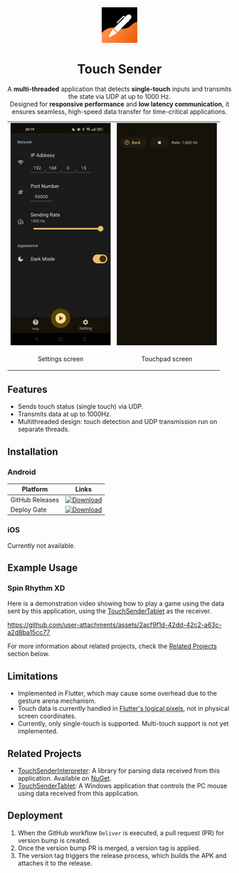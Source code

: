 <div align="center">
<img src="assets/icon/icon.png" width="80" />
<h1>Touch Sender</h1>
    <p>A <b>multi-threaded</b> application that detects <b>single-touch</b> inputs and transmits the state via UDP at up to 1000 Hz. <br />
        Designed for <b>responsive performance</b> and <b>low latency communication</b>, it ensures seamless, high-speed data transfer for time-critical applications.</p>
</div>

<table align="center">
    <tr>
        <td align="center">
            <img src="docs/assets/screenshot1.jpg" height="500" />
        </td>
        <td align="center">
            <img src="docs/assets/screenshot2.jpg" height="500" />
        </td>
    </tr>
    <tr>
        <td align="center">
            <p>Settings screen</p>
        </td>
        <td align="center">
            <p>Touchpad screen</p>
        </td>
    </tr>
</table>

## Features

- Sends touch status (single touch) via UDP.
- Transmits data at up to 1000Hz.
- Multithreaded design: touch detection and UDP transmission run on separate threads.

## Installation

### Android

| Platform        | Links                                                                                                                                                    |
| --------------- | -------------------------------------------------------------------------------------------------------------------------------------------------------- |
| GitHub Releases | [![Download](https://img.shields.io/github/v/release/voltaney/touch-sender?logo=github&label=GitHub)](https://github.com/voltaney/touch-sender/releases) |
| Deploy Gate     | [![Download](https://dply.me/w0rn4z/button/large)](https://dply.me/w0rn4z#install)                                                                       |

### iOS

Currently not available.

## Example Usage

### Spin Rhythm XD

Here is a demonstration video showing how to play a game using the data sent by this application, using the [TouchSenderTablet](https://github.com/voltaney/TouchSenderTablet) as the receiver.

https://github.com/user-attachments/assets/2acf9f1d-42dd-42c2-a63c-a2d8ba15cc77

For more information about related projects, check the [Related Projects](#related-projects) section below.

## Limitations

- Implemented in Flutter, which may cause some overhead due to the gesture arena mechanism.
- Touch data is currently handled in [Flutter's logical pixels](https://api.flutter.dev/flutter/dart-ui/FlutterView/devicePixelRatio.html), not in physical screen coordinates.
- Currently, only single-touch is supported. Multi-touch support is not yet implemented.

## Related Projects

- [TouchSenderInterpreter](https://github.com/voltaney/TouchSenderInterpreter): A library for parsing data received from this application. Available on [NuGet](https://www.nuget.org/packages/Voltaney.TouchSenderInterpreter/).
- [TouchSenderTablet](https://github.com/voltaney/TouchSenderTablet): A Windows application that controls the PC mouse using data received from this application.

## Deployment

1. When the GitHub workflow `Deliver` is executed, a pull request (PR) for version bump is created.
1. Once the version bump PR is merged, a version tag is applied.
1. The version tag triggers the release process, which builds the APK and attaches it to the release.

